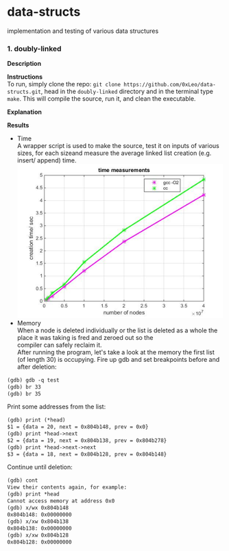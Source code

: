 # data-structs
implementation and testing of various data structures

### 1. doubly-linked

**Description**  

**Instructions**  
To run, simply clone the repo: ```git clone https://github.com/0xLeo/data-structs.git```, head in the ```doubly-linked``` directory and in the terminal type ```make```. This will compile the source, run it, and clean the executable.  
 
 **Explanation**  
 
 **Results**  
 * Time  
  A wrapper script is used to make the source, test it on inputs of various sizes, for each sizeand measure the average linked   list creation (e.g. insert/ append) time.  
 ![alt-text](https://github.com/0xLeo/data-structs/blob/master/doubly-linked/img/ins-time-vs-numnodes.jpg)  
 * Memory  
 When a node is deleted individually or the list is deleted as a whole the place it was taking is fred and zeroed out so the  
compiler can safely reclaim it.  
 After running the program, let's take a look at the memory the first list (of length 30) is occupying. Fire up gdb and set    breakpoints before and after deletion:  
 ```
 (gdb) gdb -q test  
 (gdb) br 33  
 (gdb) br 35
 ```
 Print some addresses from the list:  
 ```
 (gdb) print (*head)  
 $1 = {data = 20, next = 0x804b148, prev = 0x0}  
 (gdb) print *head->next  
 $2 = {data = 19, next = 0x804b138, prev = 0x804b278}  
 (gdb) print *head->next->next
 $3 = {data = 18, next = 0x804b128, prev = 0x804b148}  
 ```
 Continue until deletion:
 ```
 (gdb) cont  
 View their contents again, for example:  
 (gdb) print *head  
 Cannot access memory at address 0x0  
 (gdb) x/wx 0x804b148  
 0x804b148:	0x00000000  
 (gdb) x/xw 0x804b138  
 0x804b138:	0x00000000  
 (gdb) x/xw 0x804b128  
 0x804b128:	0x00000000  
 ```
